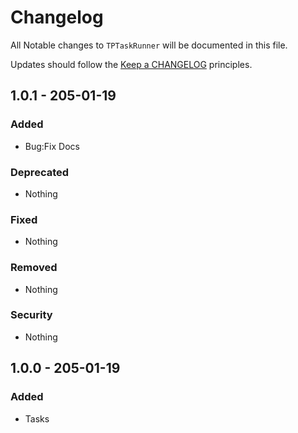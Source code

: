 # Changelog

All Notable changes to `TPTaskRunner` will be documented in this file.

Updates should follow the [Keep a CHANGELOG](http://keepachangelog.com/) principles.

## 1.0.1 - 205-01-19

### Added
- Bug:Fix Docs

### Deprecated
- Nothing

### Fixed
- Nothing

### Removed
- Nothing

### Security
- Nothing


## 1.0.0 - 205-01-19

### Added
- Tasks